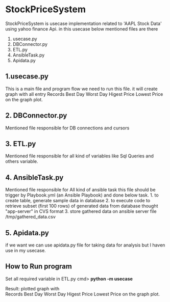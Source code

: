 # StockPriceSystem

StockPriceSystem is usecase implementation related to 'AAPL Stock Data' using yahoo finance Api.
in this usecase below mentioned files are there
  1. usecase.py
  2. DBConnector.py
  3. ETL.py
  4. AnsibleTask.py
  5. Apidata.py
  
**1.usecase.py**
---------------------
This is a main file and program flow we need to run this file. it will create graph with all entry
    Records 
    Best Day 
    Worst Day 
    Higest Price 
    Lowest Price on the graph plot.

**2. DBConnector.py**
-----------------------------
Mentioned file responsible for DB connections and cursors

**3. ETL.py**
------------------------------
Mentioned file responsible for all kind of variables like Sql Queries and others variable.

**4. AnsibleTask.py**
------------------------------
Mentioned file responsible for All kind of ansible task this file should be trigger by Playbook.yml (an Ansible Playbook) and done below task.
    1.  to create table, generate sample data in database
    2.  to execute code to retrieve subset (first 100 rows) of generated data from database thought "app-server" in CVS format
    3.  store gathered data on ansible server file /tmp/gathered_data.csv
    
**5. Apidata.py**
------------------------------
if we want we can use apidata.py file for taking data for analysis but I haven use in my usecase.



**How to Run program**
--------------------------------


Set all required variable in ETL.py
cmd> **python -m usecase**

Result:
      plotted graph with     
    Records 
    Best Day 
    Worst Day 
    Higest Price 
    Lowest Price on the graph plot.






